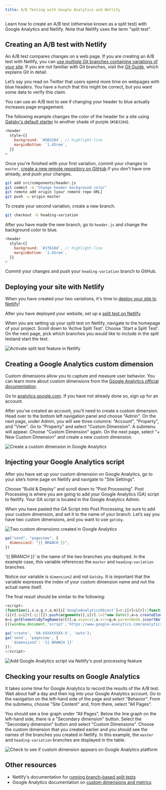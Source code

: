 ```yaml
---
title: A/B Testing with Google Analytics and Netlify
---
```


Learn how to create an A/B test (otherwise known as a split test) with Google Analytics and Netlify. Note that Netlify uses the term "split test".

## Creating an A/B test with Netlify

An A/B test compares changes on a web page. If you are creating an A/B test with Netlify, you can [use multiple Git branches containing variations of your site](https://docs.netlify.com/site-deploys/split-testing/#run-a-branch-based-test). If you are not familiar with Git branches, visit the [Git Guide](http://rogerdudler.github.io/git-guide/), which explains Git in detail.

Let’s say you read on Twitter that users spend more time on webpages with blue headers. You have a hunch that this might be correct, but you want some data to verify this claim.

You can use an A/B test to see if changing your header to blue actually increases page engagement.

The following example changes the color of the header for a site using [Gatsby's default starter](https://github.com/gatsbyjs/gatsby-starter-default) to another shade of purple (`#5B3284`).

```javascript:title=src/components/header.js
<header
  style={{
    background: `#5B3284`, // highlight-line
    marginBottom: `1.45rem`,
  }}
>
```

Once you're finished with your first variation, commit your changes to `master`, [create a new remote repository on GitHub](https://help.github.com/en/github/getting-started-with-github/create-a-repo) if you don't have one already, and push your changes.

```bash
git add src/components/header.js
git commit -m "Change header background color"
git remote add origin [your remote repo URL]
git push -u origin master
```

To create your second variation, create a new branch.

```bash
git checkout -b heading-variation
```

After you have made the new branch, go to `header.js` and change the background color to blue.

```javascript:title=src/components/header.js
<header
  style={{
    background: `#1f618d`, // highlight-line
    marginBottom: `1.45rem`,
  }}
>
```

Commit your changes and push your `heading-variation` branch to GitHub.

## Deploying your site with Netlify

When you have created your two variations, it's time to [deploy your site to Netlify](/docs/deploying-to-netlify/)!

After you have deployed your website, set up a [split test on Netlify](https://docs.netlify.com/site-deploys/split-testing/).

When you are setting up your split test on Netlify, navigate to the homepage of your project. Scroll down to 'Active Split Test'. Choose 'Start a Split Test'. On the next page, pick which branches you would like to include in the split testand start the test.

![Activate split test feature in Netlify](./images/start-split-test.gif)

## Creating a Google Analytics custom dimension

Custom dimensions allow you to capture and measure user behavior. You can learn more about custom dimensions from the [Google Analytics official documentation](https://support.google.com/analytics/answer/2709829?hl=en).

Go to [analytics.google.com](https://analytics.google.com). If you have not already done so, sign up for an account.

After you've created an account, you'll need to create a custom dimension. Head over to the bottom left navigation panel and choose "Admin". On the next page, under Admin, you will see three columns: "Account", "Property", and "View". Go to "Property" and select "Custom Dimension". A submenu will appear. Choose "Custom Dimension" again. On the next page, select "+ New Custom Dimension" and create a new custom dimension.

![Create a custom dimension in Google Analytics](./images/create-custom-dimension.gif)

## Injecting your Google Analytics script

After you have set up your custom dimension on Google Analytics, go to your site’s home page on Netlify and navigate to "Site Settings".

Choose "Build & Deploy" and scroll down to "Post Processing". Post Processing is where you are going to add your Google Analytics (GA) script to Netlify. Your GA script is located in the Google Analytics Admin.

When you have pasted the GA Script into Post Processing, be sure to add your custom dimension, and set it to the name of your branch. Let’s say you have two custom dimensions, and you want to use `gatsby`.

![Two custom dimensions created in Google Analytics](./images/custom-dimensions-screenshot.png)

```javascript
ga("send", "pageview", {
  dimension2: "{{ BRANCH }}",
})
```

‘{{ BRANCH }}’ is the name of the two branches you deployed. In the example case, this variable references the `master` and `heading-variation` branches.

Notice our variable is `dimension2` and not `Gatsby`. It is important that the variable expresses the index of your custom dimension name and not the actual name itself.

The final result should be similar to the following:

```javascript
<script>
(function(i,s,o,g,r,a,m){i['GoogleAnalyticsObject']=r;i[r]=i[r]||function(){
(i[r].q=i[r].q||[]).push(arguments)},i[r].l=1*new Date();a=s.createElement(o),
m=s.getElementsByTagName(o)[0];a.async=1;a.src=g;m.parentNode.insertBefore(a,m)
})(window,document,'script','https://www.google-analytics.com/analytics.js','ga');

ga('create', 'UA-XXXXXXXXX-X', 'auto');
ga('send', 'pageview', {
   'dimension2': '{{ BRANCH }}'
});
</script>
```

![Add Google Analytics script via Netlify's post processing feature](./images/netlify-post-processing.gif)

## Checking your results on Google Analytics

It takes some time for Google Analytics to record the results of the A/B test. Wait about half a day and then log into your Google Analytics account. Go to the navigation on the left-hand side of the page and select "Behavior". From the submenu, choose "Site Content" and, from there, select "All Pages".

You should see a line graph under "All Pages". Below the line graph on the left-hand side, there is a "Secondary dimension" button. Select the "Secondary dimension" button and select "Custom Dimensions". Choose the custom dimension that you created earlier and you should see the names of the branches you created in Netlify. In this example, the `master` and `heading-variation` branches are displayed in the table.

![Check to see if custom dimension appears on Google Analytics platform](./images/checking-custom-dimension.gif)

## Other resources

- Netlify's documentation for [running branch-based split tests](https://docs.netlify.com/site-deploys/split-testing/)
- Google Analytics documentation on [custom dimensions and metrics](https://support.google.com/analytics/answer/2709828)
